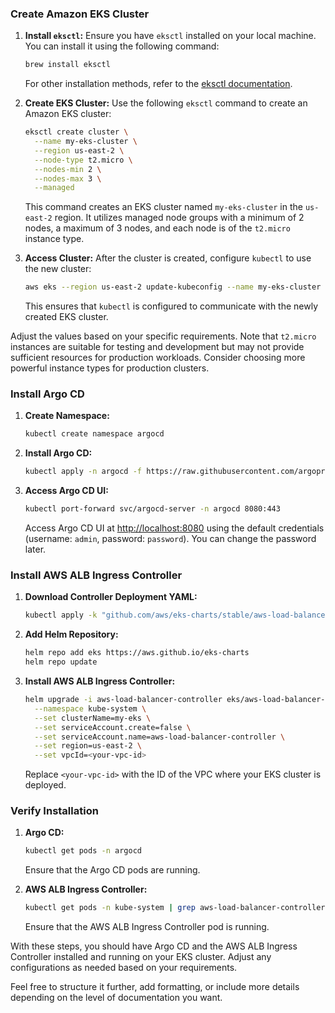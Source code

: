 ### Create Amazon EKS Cluster

1. **Install `eksctl`:**
   Ensure you have `eksctl` installed on your local machine. You can install it using the following command:

   ```bash
   brew install eksctl
   ```

   For other installation methods, refer to the [eksctl documentation](https://eksctl.io/introduction/#installation).

2. **Create EKS Cluster:**
   Use the following `eksctl` command to create an Amazon EKS cluster:

   ```bash
   eksctl create cluster \
     --name my-eks-cluster \
     --region us-east-2 \
     --node-type t2.micro \
     --nodes-min 2 \
     --nodes-max 3 \
     --managed
   ```

   This command creates an EKS cluster named `my-eks-cluster` in the `us-east-2` region. It utilizes managed node groups with a minimum of 2 nodes, a maximum of 3 nodes, and each node is of the `t2.micro` instance type.

3. **Access Cluster:**
   After the cluster is created, configure `kubectl` to use the new cluster:

   ```bash
   aws eks --region us-east-2 update-kubeconfig --name my-eks-cluster
   ```

   This ensures that `kubectl` is configured to communicate with the newly created EKS cluster.

Adjust the values based on your specific requirements. Note that `t2.micro` instances are suitable for testing and development but may not provide sufficient resources for production workloads. Consider choosing more powerful instance types for production clusters.

### Install Argo CD

1. **Create Namespace:**
   ```bash
   kubectl create namespace argocd
   ```

2. **Install Argo CD:**
   ```bash
   kubectl apply -n argocd -f https://raw.githubusercontent.com/argoproj/argo-cd/stable/manifests/install.yaml
   ```

3. **Access Argo CD UI:**
   ```bash
   kubectl port-forward svc/argocd-server -n argocd 8080:443
   ```
   Access Argo CD UI at [http://localhost:8080](http://localhost:8080) using the default credentials (username: `admin`, password: `password`). You can change the password later.

### Install AWS ALB Ingress Controller

1. **Download Controller Deployment YAML:**
   ```bash
   kubectl apply -k "github.com/aws/eks-charts/stable/aws-load-balancer-controller//crds?ref=master"
   ```

2. **Add Helm Repository:**
   ```bash
   helm repo add eks https://aws.github.io/eks-charts
   helm repo update
   ```

3. **Install AWS ALB Ingress Controller:**
   ```bash
   helm upgrade -i aws-load-balancer-controller eks/aws-load-balancer-controller \
     --namespace kube-system \
     --set clusterName=my-eks \
     --set serviceAccount.create=false \
     --set serviceAccount.name=aws-load-balancer-controller \
     --set region=us-east-2 \
     --set vpcId=<your-vpc-id>
   ```
   Replace `<your-vpc-id>` with the ID of the VPC where your EKS cluster is deployed.

### Verify Installation

1. **Argo CD:**
   ```bash
   kubectl get pods -n argocd
   ```
   Ensure that the Argo CD pods are running.

2. **AWS ALB Ingress Controller:**
   ```bash
   kubectl get pods -n kube-system | grep aws-load-balancer-controller
   ```
   Ensure that the AWS ALB Ingress Controller pod is running.

With these steps, you should have Argo CD and the AWS ALB Ingress Controller installed and running on your EKS cluster. Adjust any configurations as needed based on your requirements.

Feel free to structure it further, add formatting, or include more details depending on the level of documentation you want.
